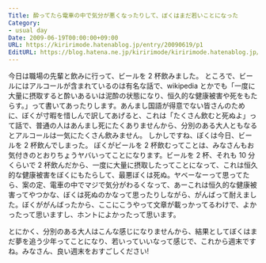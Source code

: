 ```yaml
---
Title: 酔ってたら電車の中で気分が悪くなったりして、ぼくはまだ若いことになった
Category:
- usual day
Date: 2009-06-19T00:00:00+09:00
URL: https://kiririmode.hatenablog.jp/entry/20090619/p1
EditURL: https://blog.hatena.ne.jp/kiririmode/kiririmode.hatenablog.jp/atom/entry/8454420450078212949
---
```



今日は職場の先輩と飲みに行って、ビールを 2 杯飲みました。
ところで、ビールにはアルコールが含まれているのは有名な話で、wikipedia とかでも「一度に大量に摂取すると酔いあるいは泥酔の状態になり、恒久的な健康被害や死をもたらす。」って書いてあったりします。あんまし国語が得意でない皆さんのために、ぼくが寸暇を惜しんで訳してあげると、これは「たくさん飲むと死ぬよ」って話で、普通の人はあんまし死にたくありませんから、分別のある大人ともなるとアルコールは一気にたくさん飲みません。
しかしですね、ぼくは今日、ビールを 2 杯飲んでしまった。
ぼくがビールを 2 杯飲むってことは、みなさんもお気付きのとおりちょうヤバいってことになります。ビールを 2 杯、それも 10 分くらいで 2 杯飲んだから、一度に大量に摂取したってことになって、これは恒久的な健康被害をぼくにもたらして、最悪ぼくは死ぬ。ヤベーなーって思ってたら、案の定、電車の中でマジで気分がわるくなって、あーこれは恒久的な健康被害ってやつかな、ぼくは死ぬのかなって思ったりしながら、がんばって耐えました。ぼくががんばったから、ここにこうやって文章が載っかってるわけで、よかったって思いますし、ホントによかったって思います。

とにかく、分別のある大人はこんな感じになりませんから、結果としてぼくはまだ夢を追う少年ってことになり、若いっていいなって感じで、これから週末ですね。みなさん、良い週末をおすごしください!
